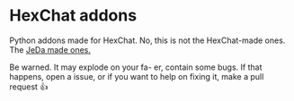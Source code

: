 # HexChat addons

Python addons made for HexChat. No, this is not the HexChat-made ones. The [JeDa made ones.](https://github.com/JeDa)

Be warned. It may explode on your fa- er, contain some bugs. If that happens, open a issue, or if you want to help on fixing it, make a pull request :+1:
